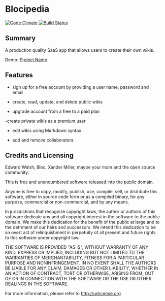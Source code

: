 # Blocipedia
[![Code Climate](https://codeclimate.com/github/fefelson/blocipedia/badges/gpa.svg)](https://codeclimate.com/github/fefelson/blocipedia)  [![Build Status](https://travis-ci.org/fefelson/blocipedia.svg?branch=master)](https://travis-ci.org/fefelson/blocipedia)

## Summary

 A production quality SaaS app that allows users to create their own wikis.

Demo: [Project Name](http://damp-sierra-45120.herokuapp.com)

##  Features

- sign up for a free account by providing a user name, password and email

- create, read, update, and delete public wikis

- upgrade account from a free to a paid plan

-create private wikis as a premium user

- edit wikis using Markdown syntax

- add and remove collaborators

## Credits and Licensing

Edward Walsh, Bloc, Xander Miller, maybe your mom and the open source community.

This is free and unencumbered software released into the public domain.

Anyone is free to copy, modify, publish, use, compile, sell, or
distribute this software, either in source code form or as a compiled
binary, for any purpose, commercial or non-commercial, and by any
means.

In jurisdictions that recognize copyright laws, the author or authors
of this software dedicate any and all copyright interest in the
software to the public domain. We make this dedication for the benefit
of the public at large and to the detriment of our heirs and
successors. We intend this dedication to be an overt act of
relinquishment in perpetuity of all present and future rights to this
software under copyright law.

THE SOFTWARE IS PROVIDED "AS IS", WITHOUT WARRANTY OF ANY KIND,
EXPRESS OR IMPLIED, INCLUDING BUT NOT LIMITED TO THE WARRANTIES OF
MERCHANTABILITY, FITNESS FOR A PARTICULAR PURPOSE AND NONINFRINGEMENT.
IN NO EVENT SHALL THE AUTHORS BE LIABLE FOR ANY CLAIM, DAMAGES OR
OTHER LIABILITY, WHETHER IN AN ACTION OF CONTRACT, TORT OR OTHERWISE,
ARISING FROM, OUT OF OR IN CONNECTION WITH THE SOFTWARE OR THE USE OR
OTHER DEALINGS IN THE SOFTWARE.

For more information, please refer to <http://unlicense.org>
